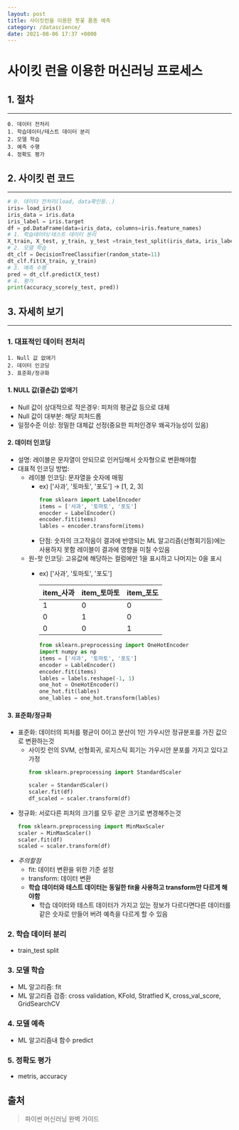 ```yaml
---
layout: post
title: 사이킷런을 이용한 붓꽃 품종 예측
category: /datascience/
date: 2021-08-06 17:37 +0800
---
```

# **사이킷 런을 이용한 머신러닝 프로세스**

## 1. 절차
----
```
0. 데이터 전처리
1. 학습데이터/테스트 데이터 분리
2. 모델 학습
3. 예측 수행
4. 정확도 평가
```
## 2. 사이킷 런 코드
----
```python
# 0. 데이터 전처리(load, data확인등..)
iris= load_iris()
iris_data = iris.data
iris_label = iris.target
df = pd.DataFrame(data=iris_data, columns=iris.feature_names)
# 1. 학습데이터/테스트 데이터 분리
X_train, X_test, y_train, y_test =train_test_split(iris_data, iris_label, test_size=0.2, random_state=11)
# 2. 모델 학습
dt_clf = DecisionTreeClassifier(random_state=11)
dt_clf.fit(X_train, y_train)
# 3. 예측 수행
pred = dt_clf.predict(X_test)
# 4. 평가
print(accuracy_score(y_test, pred))
```
## 3. 자세히 보기
---
### 1. 대표적인 데이터 전처리

```
1. Null 값 없애기
2. 데이터 인코딩
3. 표준화/정규화
```
#### 1. NULL 값(결손값) 없애기
- Null 값이 상대적으로 작은경우: 피처의 평균값 등으로 대체
- Null 값이 대부분: 해당 피처드롭
- 일정수준 이상: 정밀한 대체값 선정(중요한 피처인경우 왜곡가능성이 있음)
#### 2. 데이터 인코딩
- 설명: 레이블은 문자열이 안되므로 인커딩해서 숫자형으로 변환해야함
- 대표적 인코딩 방법:
    - 레이블 인코딩: 문자열을 숫자에 매핑
        - ex) ['사과', '토마토', '포도'] -> [1, 2, 3]
            ```python 
            from sklearn import LabelEncoder
            items = ['사과', '토마토', '포도']
            enocder = LabelEncoder()
            encoder.fit(items)
            lables = encoder.transform(items)
            ```
        - 단점: 숫자의 크고작음이 결과에 반영되는 ML 알고리즘(선형회기등)에는 사용하지 못함 레이블이 결과에 영향을 미칠 수있음         
    - 원-핫 인코딩: 고유값에 해당하는 컬럼에만 1을 표시하고 나머지는 0을 표시
        - ex) ['사과', '토마토', '포도']


            |item_사과|item_토마토|item_포도|
            |---------|-----------|--------|
            |1|0|0|
            |0|1|0|
            |0|0|1|


            ```python
            from sklearn.preprocessing import OneHotEncoder
            import numpy as np
            items = ['사과', '토마토', '포도']
            encoder = LableEncoder()
            encoder.fit(items)
            lables = labels.reshape(-1, 1)
            one_hot = OneHotEncoder()
            one_hot.fit(lables)
            one_lables = one_hot.transform(lables)
            ```

#### 3. 표준화/정규화
- 표준화: 데이터의 피처를 평균이 0이고 분산이 1인 가우시안 정규분포를 가진 값으로 변환하는것
    - 사이킷 런의 SVM, 선형회귀, 로지스틱 회기는 가우시안 분포를 가지고 있다고 가정
        ```python
        from sklearn.preprocessing import StandardScaler
        
        scaler = StandardScaler()
        scaler.fit(df)
        df_scaled = scaler.transform(df)
        ```
- 정규화: 서로다른 피처의 크기를 모두 같은 크기로 변경해주는것<br>
    ```python
    from sklearn.preprocessing import MinMaxScaler
    scaler = MinMaxScaler()
    scaler.fit(df)
    scaled = scaler.transform(df)
    ```
- *주의할점*
    - fit: 데이터 변환을 위한 기준 설정
    - transform: 데이터 변환
    - **학습 데이터와 테스트 데이터는 동일한 fit을 사용하고 transform만 다르게 해야함**
        - 학습 데이터와 테스트 데이터가 가지고 있는 정보가 다르다면다른 데이터를 같은 숫자로 만들어 버려 예측을 다르게 할 수 있음
### 2. 학습 데이터 분리
- train_test split
### 3. 모델 학습

- ML 알고리즘: fit
- ML 알고리즘 검증: cross validation, KFold, Stratfied K, cross_val_score, GridSearchCV

### 4. 모델 예측

- ML 알고리즘내 함수 predict

### 5. 정확도 평가

- metris, accuracy

## 출처

> 파이썬 머신러닝 완벽 가이드
